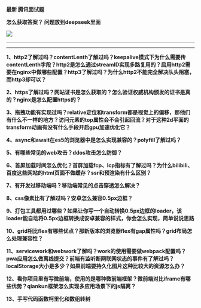 **最新 腾讯面试题**

**怎么获取答案？ 问题放到deepseek里面**

![](https://cdn.nlark.com/yuque/0/2025/png/207857/1739756908994-b4fb1ab2-161e-4b10-ade3-8f9d1aa03994.png)

****

****

**1、http2了解过吗？contentLenth了解过吗？keepalive模式下为什么需要传contentLenth字段？http2是怎么通过streamID实现多路复用的？启用http2需要在nginx中做哪些配置？http3了解过吗？为什么http2不能完全解决队头阻塞，而http3却可以？**



**2、https了解过吗？网站证书是怎么获取的？怎么验证权威机构颁发的证书是真的？nginx是怎么配置https的？**

**3、拖拽功能有实现过吗？relative定位和transform都是视觉上的偏移，那他们有什么不一样的地方？访问元素的top属性会不会引起回流？对于这种2d平面的transform动画有没有什么手段开启gpu加速优化它？**

**4、async和await在es5的浏览器中是怎么实现兼容的？polyfill了解过吗？**

**5、有哪些常见的web攻击？ddos攻击怎么防御？**

**6、首屏加载时间怎么优化？首屏加载fcp、lcp指标有了解过吗？为什么bilibili、百度这些网站的html页面不做缓存？ssr和预渲染有什么区别？**

**7、有开发过移动端吗？移动端常见的点击穿透怎么解决？**

**8、css像素比有了解过吗？安卓怎么兼容0.5px边框？**

**9、打包工具都用过哪些？如果让你写一个自动转换0.5px边框的loader，该loader能自动将0.5px边框转换成安卓兼容的样式，你会怎么实现，简单说说思路**

**10、grid相比flex有哪些优点？那新版本的浏览器flex有gap属性吗？grid布局怎么处理兼容性？**

**11、servicework和webwork了解吗？work的使用需要做webpack配置吗？pwa应用怎么做离线提交？前端有监听断网联网状态的事件有了解过吗？localStorage大小是多少？如果前端要持久化图片这种比较大的资源怎么办？**

**12、看你项目里有写微前端，使用的是哪种微前端框架？微前端对比iframe有哪些优势？qiankun框架怎么实现多应用场景下的js隔离？**

**13、手写代码函数柯里化和数组转树**



